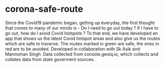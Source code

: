 # corona-safe-route

Since the Covid19 pandemic began, getting up everyday, the first thought that comes to many of our minds is - Do I need to go out today ? If I have to go out, how do I avoid Covid hotspots ?
To that end, we have developed an app that shows us the latest Covid hotspot areas and also give us the routes which are safe to traverse.
The routes marked in green are safe, the ones in red are to be avoided.
Developed in collaboration with Sk Asik and Manmohan Singh.
Data collected from console.geoiq.io, which collects and collates data from state goverment sources.
